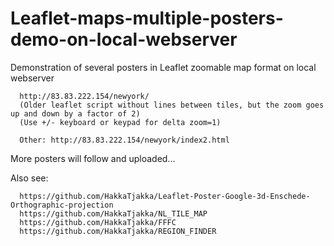 # Leaflet-maps-multiple-posters-demo-on-local-webserver
Demonstration of several posters in Leaflet zoomable map format on local webserver

      http://83.83.222.154/newyork/
      (Older leaflet script without lines between tiles, but the zoom goes up and down by a factor of 2)
      (Use +/- keyboard or keypad for delta zoom=1)

      Other: http://83.83.222.154/newyork/index2.html

More posters will follow and uploaded...

Also see:

      https://github.com/HakkaTjakka/Leaflet-Poster-Google-3d-Enschede-Orthographic-projection
      https://github.com/HakkaTjakka/NL_TILE_MAP
      https://github.com/HakkaTjakka/FFFC
      https://github.com/HakkaTjakka/REGION_FINDER


